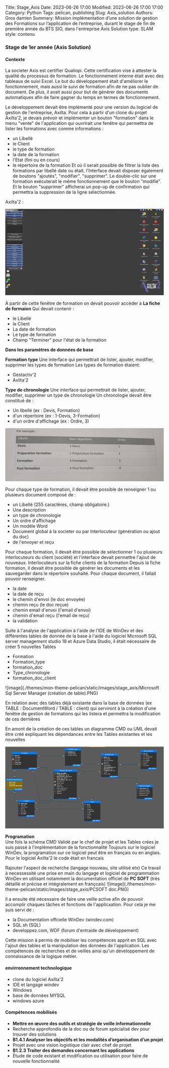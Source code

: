 Title: Stage_Axis
Date: 2023-06-26 17:00
Modified: 2023-06-26 17:00 17:00
Category: Python
Tags: pelican, publishing
Slug: Axis_solution
Authors: Gros damien
Summary: Mission implémentation d’une solution de gestion des Formations sur l’application de l’entreprise, durant le stage de fin de première année du BTS SIO, dans l'entreprise Axis Solution
type: SLAM
style: contenu

### Stage de 1er année (Axis Solution)

#### Contexte 
La societer Axis est certifier Qualiopi. Cette certification vise à attester la qualité du processus de formation. Le fonctionnement interne était avec des tableaux de suivi Excel. Le but du développement était d'améliorer le fonctionnement, mais aussi le suivi de formation afin de ne pas oublier de document. De plus, il avait aussi pour but de  générer des documents automatiques afin de faire gagner du temps en termes de fonctionnement.

Le développement devait être implémenté pour une version du logiciel de gestion de l'entreprise, Axilta. Pour cela à partir d'un clone du projet Axilta'2, je devais prévoir et implémenter un bouton "formation" dans le menu "vente" de l'application qui ouvrirait une fenêtre qui permettra de lister les formations avec comme informations :

- un Libellé
- le Client
- le type de formation
- la date de la formation
- l'Etat (fini ou en cours)
- le répertoire de la formation
Et où il serait possible de filtrer la liste des formations par libellé date ou était.
l'Interface devait disposer également de boutons "ajoutés", "modifier", "supprimer". Le double-clic sur une formation exécuterait le même fonctionnement que le bouton "modifié". Et le bouton "supprimer" afficherai un pop-up de confirmation qui permettra la suppression de la ligne sélectionnée.

Axilta'2 :

![image](./themes/mon-theme-pelican/static/images/stage_axis/Axilta2_menu.PNG)

À partir de cette fenêtre de formation on devait pouvoir accéder à 
**La fiche de formaion**
Qui devait contenir :

- le Libellé 
- le Client
- La date de formation 
- Le type de formation
- Champ "Terminer" pour l'état de la formation

**Dans les paramètres de données de base** 

**Formation type**
Une interface qui permettrait de lister, ajouter, modifier, supprimer les types de formation
Les types de formation étaient:
- Gestactiv'2
- Axilta'2

**Type de chronologie**
Une interface qui permettrait de lister, ajouter, modifier, supprimer un type de chronologie
Un chronologie devait être constitué de :

- Un libellé (ex : Devis, Formation)
- d'un répertoire (ex : 1-Devis, 3-Formation)
- d'un ordre d'affichage (ex : Ordre, 3)

![image](./themes/mon-theme-pelican/static/images/stage_axis/ex_type_chrono.jpg)

Pour chaque type de formation, il devait être possible de renseigner 1 ou plusieurs document composé de :

- un Libellé (255 caractères, champ obligatoire.)
- Une description
- un type de chronologie
- Un ordre d'affichage
- Un modèle Word
- Document global à la societer ou par Interlocuteur (génération ou ajout du doc)
- de l'envoyer et reçu

Pour chaque formation, il devait être possible de sélectionner 1 ou plusieurs interlocuteurs du client (société) et l'interface devait permettre l'ajout de nouveaux. 
Interlocuteurs sur la fiche clients de la formation
Depuis la fiche formation, il devait être possible de générer les documents et les sauvegarder dans le répertoire souhaité. Pour chaque document, il fallait pouvoir renseigner. 

- la date
- la date de reçu
- le chemin d'envoi (le doc envoyée)
- chemin reçu (le doc reçue)
- chemin email d'envoi (l'email d'envoi)
- chemin d'email reçu (l'email de reçu)
- la validation

Suite à l'analyse de l'application à l'aide de l'IDE de WinDev et des différentes tables de donnée de la base à l'aide du logiciel Microsoft SQL server management studio 18 et Azure Data Studio, il était nécessaire de créer 5 nouvelles Tables

- Formation
- Formation_type
- formation_doc
- Type_chronologie
- formation_doc_client

![image](./themes/mon-theme-pelican/static/images/stage_axis/Microsoft Sql Server Manager (création de table).PNG)

En relation avec des tables déjà existante dans la base de données (ex TABLE : DocumentWord / TABLE : client) qui serviront à la création d'une fenêtre de gestion de formations qui les listera et permettra la modification de ces dernières

En amont de la création de ces tables un diagramme CMD ou UML devait être créé expliquant les dépendances entre les
Tables existantes et les nouvelles 

![image](./themes/mon-theme-pelican/static/images/stage_axis/shema_dependances.PNG)

**Programation**  
Une fois la schéma CMD Validé par le chef de projet et les Tables crées je suis passé à l'implémentation de la fonctionnalité 
Toujours sur le logiciel WinDev, la programation sur ce logiciel peut être en français ou en anglais. 
Pour le logiciel Axilta'2 le code était en francais  

Rajouter l'aspect de recherche (langage nouveau, site utilisé etx)
Ce travail à necessessité une prise en main du langage et logiciel de programmation WinDev en utilisant notamment la documentation officiel de **PC SOFT** (très détaillé et précise et intégralement en françcais)
![image](./themes/mon-theme-pelican/static/images/stage_axis/PCSOFT doc.PNG)

Il a ensuite été nécessaire de faire une veille active afin de pouvoir accomplir chaques tâches et fonctions de l'applicxation. Pour cela je me suis servi de :

- la Documentation offcielle WinDev (windev.com)
- SQL.sh (SQL) 
- developpez.com, WDF (forum d'entraide de développement)

Cette mission à permis de mobiliser les compétences apprit en SQL avec l'ajout des tables et la manipulation des données de l'application.
Les compétences de recherches et de veilles ainsi qu'un développement de connaissance de la logique métier.

#### envirronnement technologique
- clone du logiciel Axilta'2
- IDE et langage windev
- Windows
- base de données MYSQL
- windows azure

#### Compétences mobilisés
- **Mettre en œuvre des outils et stratégie de veille informationnelle**
- Recherche approfondis de la doc ou de forum spécialisé dev pour trouver des solutions 
- **B1.4.1 Analyser les objectifs et les modalités d’organisation d’un projet**
- Projet avec une vision logistique clair avec chef de projet
- **B1.2.3 Traiter des demandes concernant les applications**
- Étude de code existant et modification ou utilisation pour faire de nouvelle fonctionnalité
